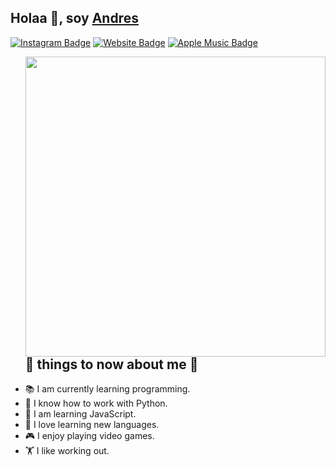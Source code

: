 <h2>Holaa 👋, soy <a href="https://github.com/Andres145876">Andres</a></h2>

<p>  
<a href="https://www.instagram.com/_andrs___/" target="_blank" rel="noreferrer"><img src="https://img.shields.io/badge/-@_andrs___-green?style=flat&logo=instagram&logoColor=white&link=[https://instagram.com/mazarafa/](https://www.instagram.com/_andrs___/)" alt="Instagram Badge"></a>
<a href="https://github.com/Andres145876" target="_blank" rel="noreferrer"><img src="https://img.shields.io/badge/-Andres145876.github-4E69C8?style=flat-square&amp;labelColor=4E69C8&amp;logo=Firefox&amp;link=https://github.com/Andres145876" target="_blank" rel="noreferrer" alt="Website Badge"></a> 
<a href="https://embed.music.apple.com/profile/__andrss__" target="_blank" rel="noreferrer">
  <img 
    src="https://img.shields.io/badge/-@__andrss__-FA243C?style=flat-square&labelColorred=fff&logo=Apple%20Music" 
    alt="Apple Music Badge"
  >
</a>

</p>

   <img align="right" src="https://media.giphy.com/media/9gISqB3tncMmY/giphy.gif" width="480" />
   <ul>
     <h2>🦦 things to now about me 🦦</h2>
  <li>📚 I am currently learning programming.</li>
  <li>🐍 I know how to work with Python.</li>
  <li>📜 I am learning JavaScript.</li>
  <li>🧠 I love learning new languages.</li>
  <li>🎮 I enjoy playing video games.</li>
  <li>🏋️ I like working out.</li>
</ul>
